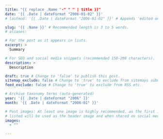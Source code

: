 ```yaml
---
title: "{{ replace .Name "-" " " | title }}"
date: '{{ .Date | dateFormat "2006-01-02" }}'
# lastmod: '{{ .Date | dateFormat "2006-01-02" }}' # Appends 'edited on' to the publish date

slug: '{{ .Name }}' # Recommended length is 3 to 5 words.
# aliases:

# For the post as it appears in lists.
excerpt: >
  Summary

# For SEO and social media snippets (recommended 150-200 characters).
description: >
  Description

draft: true # Change to 'false' to publish this post.
sitemap_exclude: false # Change to 'true' to exclude from sitemaps submitted to search engines.
feed_exclude: false # Change to 'true' to exclude from RSS etc.

# Archive taxonomy terms (auto-generated)
year: '{{ .Date | dateFormat "2006" }}'
month: '{{ .Date | dateFormat "2006-01" }}'

# Post images: At least one image is highly recommended, as the first image
# listed will be used as the header image and when shared on social media.
images:
  - ""

---
```

